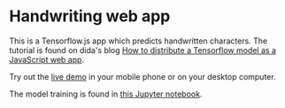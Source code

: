 # Handwriting web app

This is a Tensorflow.js app which predicts handwritten characters. The tutorial is found on dida's blog [How to distribute a Tensorflow model as a JavaScript web app](https://dida.do/blog/how-to-distribute-a-tensorflow-model-as-a-javascript-web-app).

Try out the [live demo](https://raw.githack.com/dida-do/public/master/handwriting_app/web/index.html) in your mobile phone or on your desktop computer.

The model training is found in [this Jupyter notebook](https://github.com/dida-do/public/blob/master/handwriting_app/EMNISTKeras.ipynb).
